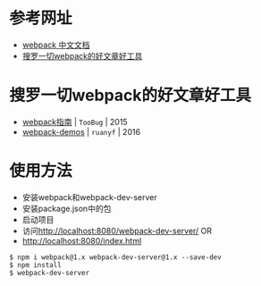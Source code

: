# 参考网址
* [webpack 中文文档](https://doc.webpack-china.org/)
* [搜罗一切webpack的好文章好工具](https://github.com/webpack-china/awesome-webpack-cn/)
# 搜罗一切webpack的好文章好工具
* [webpack指南](https://webpack.toobug.net/zh-cn/) | `TooBug` | 2015
* [webpack-demos](https://github.com/ruanyf/webpack-demos) | `ruanyf` | 2016
# 使用方法
* 安装webpack和webpack-dev-server 
* 安装package.json中的包
* 启动项目
* 访问[http://localhost:8080/webpack-dev-server/](http://localhost:8080/webpack-dev-server/)
OR
* [http://localhost:8080/index.html](http://localhost:8080/index.html)
```
$ npm i webpack@1.x webpack-dev-server@1.x --save-dev
$ npm install
$ webpack-dev-server
```
